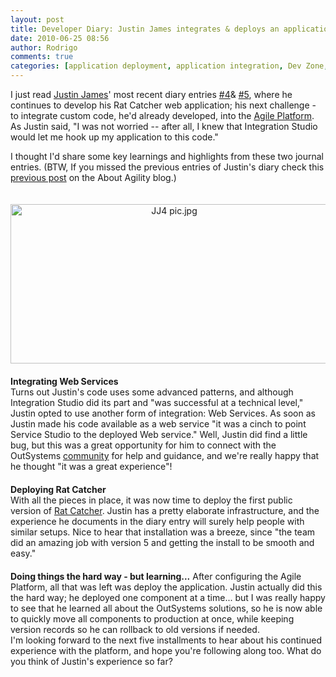```yaml
---
layout: post
title: Developer Diary: Justin James integrates & deploys an application with the Agile Platform
date: 2010-06-25 08:56
author: Rodrigo
comments: true
categories: [application deployment, application integration, Dev Zone, Justin James Developer Diary, outsystems, Tech Republic]
---
```

I just read <a href="http://techrepublic.com.com/5213-6257-0.html?id=2926438&amp;allowContact=false&amp;tag=content;leftCol&amp;authId=jKGpJgFbxmTfww7HtEwv4Ctx27vd3yxXccLXt4mi5lmsbRmyEv44SlY4hN2rU+9h">Justin James</a>' most recent diary entries <a href="http://blogs.techrepublic.com.com/programming-and-development/?p=2660&amp;tag=content;leftCol">#4</a>&amp; <a href="http://blogs.techrepublic.com.com/programming-and-development/?p=2708&amp;tag=content;leftCol">#5</a>, where he continues to develop his Rat Catcher web application; his next challenge - to integrate custom code, he'd already developed, into the <a href="http://www.outsystems.com/agile-platform">Agile Platform</a>. As Justin said, "I was not worried -- after all, I knew that Integration Studio would let me hook up my application to this code."

<!--more-->

I thought I'd share some key learnings and highlights from these two journal entries.
<span style="font-size: 1em;">(BTW, If you missed the previous entries of Justin's diary check this <a href="https://www.outsystems.com/blog/aboutagility/2010/05/a-developer-diary-justin-james-on-the-agile-platform-service-studio.html">previous post</a> on the About Agility blog.)</span>
<div style="padding-top:20px;"><span class="mt-enclosure mt-enclosure-image" style="display: inline;"><img class="mt-image-center" style="text-align: center; display: block; margin: 0pt auto 20px;" alt="JJ4 pic.jpg" src="https://www.outsystems.com/blog/wp-content/uploads/2010/06/JJ4%20pic1.jpg" width="508" height="255" /></span><b>Integrating Web Services</b></div>
<div>Turns out Justin's code uses some advanced patterns, and although Integration Studio did its part and "was successful at a technical level," Justin opted to use another form of integration: Web Services. As soon as Justin made his code available as a web service "it was a cinch to point Service Studio to the deployed Web service." Well, Justin did find a little bug, but this was a great opportunity for him to connect with the OutSystems <a href="http://www.outsystems.com/Network/">community</a> for help and guidance, and we're really happy that he thought "it was a great experience"!</div>
<div  style="padding-top:20px;"><b>Deploying Rat Catcher</b></div>
<div>With all the pieces in place, it was now time to deploy the first public version of <a href="http://ratcatcher.titaniumcrowbar.com/RatCatcher/">Rat Catcher</a>. Justin has a pretty elaborate infrastructure, and the experience he documents in the diary entry will surely help people with similar setups. Nice to hear that installation was a breeze, since "the team did an amazing job with version 5 and getting the install to be smooth and easy."</div>
<div></div>
<div  style="padding-top:20px;"><b>Doing things the hard way - but learning...</b>
After configuring the Agile Platform, all that was left was deploy the application. Justin actually did this the hard way; he deployed one component at a time... but I was really happy to see that he learned all about the OutSystems solutions, so he is now able to quickly move all components to production at once, while keeping version records so he can rollback to old versions if needed.</div>
<div>I'm looking forward to the next five installments to hear about his continued experience with the platform, and hope you're following along too. What do you think of Justin's experience so far?</div>
<div></div>
